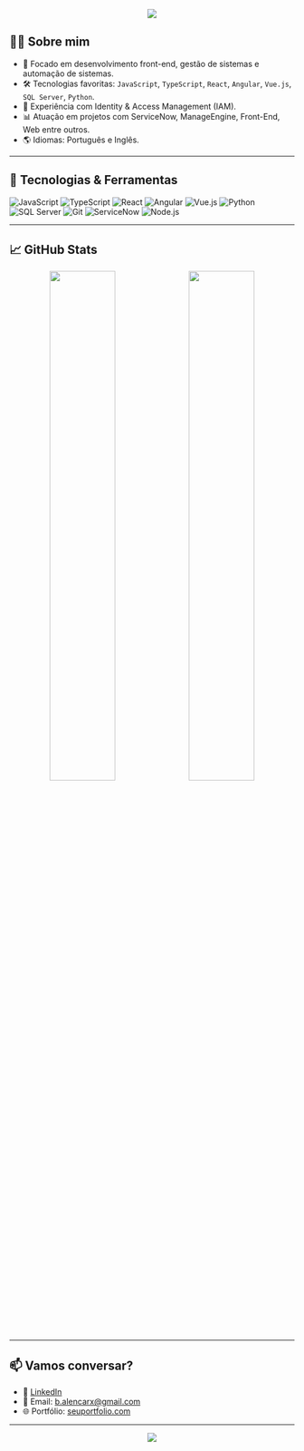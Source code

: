 <!-- Banner ou imagem opcional -->
<p align="center">
  <img src="https://capsule-render.vercel.app/api?type=waving&color=0:1E90FF,100:00BFFF&height=180&section=header&text=Olá!%20Eu%20sou%20o%20Bruno%20👋&fontSize=30&fontColor=6704a3" />
</p>

<!-- Apresentação -->
## 👨‍💻 Sobre mim

- 🎯 Focado em desenvolvimento front-end, gestão de sistemas e automação de sistemas.
- 🛠️ Tecnologias favoritas: `JavaScript`, `TypeScript`, `React`, `Angular`, `Vue.js`, `SQL Server`, `Python`.
- 🔐 Experiência com Identity & Access Management (IAM).
- 📊 Atuação em projetos com ServiceNow, ManageEngine, Front-End, Web entre outros.  
- 🌎 Idiomas: Português e Inglês.

---

## 🚀 Tecnologias & Ferramentas

![JavaScript](https://img.shields.io/badge/-JavaScript-black?style=flat-square&logo=javascript)
![TypeScript](https://img.shields.io/badge/-TypeScript-3178C6?style=flat-square&logo=typescript&logoColor=white)
![React](https://img.shields.io/badge/-React-61DAFB?style=flat-square&logo=react&logoColor=black)
![Angular](https://img.shields.io/badge/-Angular-DD0031?style=flat-square&logo=angular&logoColor=white)
![Vue.js](https://img.shields.io/badge/-Vue.js-4FC08D?style=flat-square&logo=vue.js&logoColor=white)
![Python](https://img.shields.io/badge/-Python-3776AB?style=flat-square&logo=python&logoColor=white)
![SQL Server](https://img.shields.io/badge/-SQL%20Server-CC2927?style=flat-square&logo=microsoft-sql-server&logoColor=white)
![Git](https://img.shields.io/badge/-Git-F05032?style=flat-square&logo=git&logoColor=white)
![ServiceNow](https://img.shields.io/badge/-ServiceNow-00C7B7?style=flat-square&logo=servicenow&logoColor=white)
![Node.js](https://img.shields.io/badge/-Node.js-339933?style=flat-square&logo=node.js&logoColor=white)

---

## 📈 GitHub Stats

<p align="center">
  <img width="48%" src="https://github.com/XAlencarX" />
  <img width="48%" src="https://github-readme-streak-stats.herokuapp.com/?user=SEU_USUARIO&theme=radical" />
</p>

---

## 📫 Vamos conversar?

- 💼 [LinkedIn](https://www.linkedin.com/in/bruno-alencar-092802154/)
- 📧 Email: b.alencarx@gmail.com
- 🌐 Portfólio: [seuportfolio.com](https://github.com/XAlencarX)

---

<p align="center">
  <img src="https://capsule-render.vercel.app/api?type=waving&color=0:00BFFF,100:1E90FF&height=120&section=footer"/>
</p>
